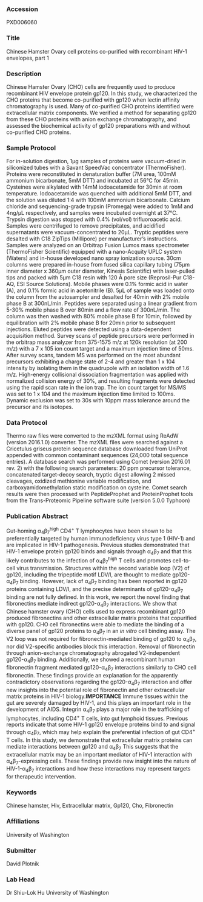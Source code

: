### Accession
PXD006060

### Title
Chinese Hamster Ovary cell proteins co-purified with recombinant HIV-1 envelopes, part 1

### Description
Chinese Hamster Ovary (CHO) cells are frequently used to produce recombinant HIV envelope protein gp120.  In this study, we characterized the CHO proteins that become co-purified with gp120 when lectin affinity chromatography is used.  Many of co-purified CHO proteins identified were extracellular matrix components.  We verified a method for separating gp120 from these CHO proteins with anion exchange chromatography, and assessed the biochemical activity of gp120 preparations with and without co-purified CHO proteins.

### Sample Protocol
For in-solution digestion, 1µg samples of proteins were vacuum-dried in siliconized tubes with a Savant SpeedVac concentrator (ThermoFisher).  Proteins were reconstituted in denaturation buffer (7M urea, 100mM ammonium bicarbonate, 5mM DTT) and incubated at 56°C for 45min.  Cysteines were alkylated with 14mM iodoacetamide for 30min at room temperature.  Iodoacetamide was quenched with additional 5mM DTT, and the solution was diluted 1:4 with 100mM ammonium bicarbonate.  Calcium chloride and sequencing-grade trypsin (Promega) were added to 1mM and 4ng/µL respectively, and samples were incubated overnight at 37°C.  Trypsin digestion was stopped with 0.4% (vol/vol) trifluoroacetic acid.  Samples were centrifuged to remove precipitates, and acidified supernatants were vacuum-concentrated to 20µL.  Tryptic peptides were desalted with C18 ZipTips (Millipore) per manufacturer’s instructions. Samples were analyzed on an Orbitrap Fusion Lumos mass spectrometer (ThermoFisher Scientific) equipped with a nano-Acquity UPLC system (Waters) and in-house developed nano spray ionization source.  30cm columns were prepared in-house from fused silica capillary tubing (75µm inner diameter x 360µm outer diameter, Kinesis Scientific) with laser-pulled tips and packed with 5µm C18 resin with 120 Å  pore size (Reprosil-Pur C18-AQ, ESI Source Solutions).  Mobile phases were 0.1% formic acid in water (A), and 0.1% formic acid in acetonitrile (B).  5µL of sample was loaded onto the column from the autosampler and desalted for 40min with 2% mobile phase B at 300nL/min.  Peptides were separated using a linear gradient from 5-30% mobile phase B over 80min and a flow rate of 300nL/min.  The column was then washed with 80% mobile phase B for 10min, followed by equilibration with 2% mobile phase B for 20min prior to subsequent injections.  Eluted peptides were detected using a data-dependent acquisition method.  Survey scans of peptide precursors were performed in the orbitrap mass analyzer from 375-1575 m/z at 120k resolution (at 200 m/z) with a 7 x 105 ion count target and a maximum injection time of 50ms.  After survey scans, tandem MS was performed on the most abundant precursors exhibiting a charge state of 2-4 and greater than 1 x 104 intensity by isolating them in the quadrupole with an isolation width of 1.6 m/z.  High-energy collisional dissociation fragmentation was applied with normalized collision energy of 30%, and resulting fragments were detected using the rapid scan rate in the ion trap.  The ion count target for MS/MS was set to 1 x 104 and the maximum injection time limited to 100ms.  Dynamic exclusion was set to 30s with 10ppm mass tolerance around the precursor and its isotopes.

### Data Protocol
Thermo raw files were converted to the mzXML format using ReAdW (version 2016.1.0) converter.  The mzXML files were searched against a Cricetulus griseus protein sequence database downloaded from UniProt appended with common contaminant sequences (24,000 total sequence entries).  A database search was performed using Comet (version 2016.01 rev. 2) with the following search parameters:  20 ppm precursor tolerance, concatenated target-decoy search, tryptic digest allowing 2 missed cleavages, oxidized methionine variable modification, and carboxyamidomethylation static modification on cysteine.  Comet search results were then processed with PeptideProphet and ProteinProphet tools from the Trans-Proteomic Pipeline software suite (version 5.0.0 Typhoon)

### Publication Abstract
Gut-homing &#x3b1;<sub>4</sub>&#x3b2;<sub>7</sub><sup>high</sup> CD4<sup>+</sup> T lymphocytes have been shown to be preferentially targeted by human immunodeficiency virus type 1 (HIV-1) and are implicated in HIV-1 pathogenesis. Previous studies demonstrated that HIV-1 envelope protein gp120 binds and signals through &#x3b1;<sub>4</sub>&#x3b2;<sub>7</sub> and that this likely contributes to the infection of &#x3b1;<sub>4</sub>&#x3b2;<sub>7</sub><sup>high</sup> T cells and promotes cell-to-cell virus transmission. Structures within the second variable loop (V2) of gp120, including the tripeptide motif LDV/I, are thought to mediate gp120-&#x3b1;<sub>4</sub>&#x3b2;<sub>7</sub> binding. However, lack of &#x3b1;<sub>4</sub>&#x3b2;<sub>7</sub> binding has been reported in gp120 proteins containing LDV/I, and the precise determinants of gp120-&#x3b1;<sub>4</sub>&#x3b2;<sub>7</sub> binding are not fully defined. In this work, we report the novel finding that fibronectins mediate indirect gp120-&#x3b1;<sub>4</sub>&#x3b2;<sub>7</sub> interactions. We show that Chinese hamster ovary (CHO) cells used to express recombinant gp120 produced fibronectins and other extracellular matrix proteins that copurified with gp120. CHO cell fibronectins were able to mediate the binding of a diverse panel of gp120 proteins to &#x3b1;<sub>4</sub>&#x3b2;<sub>7</sub> in an <i>in vitro</i> cell binding assay. The V2 loop was not required for fibronectin-mediated binding of gp120 to &#x3b1;<sub>4</sub>&#x3b2;<sub>7</sub>, nor did V2-specific antibodies block this interaction. Removal of fibronectin through anion-exchange chromatography abrogated V2-independent gp120-&#x3b1;<sub>4</sub>&#x3b2;<sub>7</sub> binding. Additionally, we showed a recombinant human fibronectin fragment mediated gp120-&#x3b1;<sub>4</sub>&#x3b2;<sub>7</sub> interactions similarly to CHO cell fibronectin. These findings provide an explanation for the apparently contradictory observations regarding the gp120-&#x3b1;<sub>4</sub>&#x3b2;<sub>7</sub> interaction and offer new insights into the potential role of fibronectin and other extracellular matrix proteins in HIV-1 biology.<b>IMPORTANCE</b> Immune tissues within the gut are severely damaged by HIV-1, and this plays an important role in the development of AIDS. Integrin &#x3b1;<sub>4</sub>&#x3b2;<sub>7</sub> plays a major role in the trafficking of lymphocytes, including CD4<sup>+</sup> T cells, into gut lymphoid tissues. Previous reports indicate that some HIV-1 gp120 envelope proteins bind to and signal through &#x3b1;<sub>4</sub>&#x3b2;<sub>7</sub>, which may help explain the preferential infection of gut CD4<sup>+</sup> T cells. In this study, we demonstrate that extracellular matrix proteins can mediate interactions between gp120 and &#x3b1;<sub>4</sub>&#x3b2;<sub>7</sub> This suggests that the extracellular matrix may be an important mediator of HIV-1 interaction with &#x3b1;<sub>4</sub>&#x3b2;<sub>7</sub>-expressing cells. These findings provide new insight into the nature of HIV-1-&#x3b1;<sub>4</sub>&#x3b2;<sub>7</sub> interactions and how these interactions may represent targets for therapeutic intervention.

### Keywords
Chinese hamster, Hiv, Extracellular matrix, Gp120, Cho, Fibronectin

### Affiliations
University of Washington

### Submitter
David Plotnik

### Lab Head
Dr Shiu-Lok Hu
University of Washington


